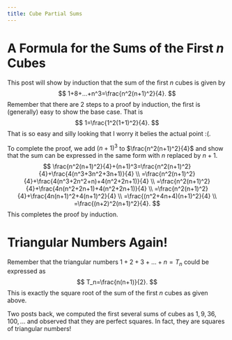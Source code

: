 ```yaml
---
title: Cube Partial Sums
---
```


# A Formula for the Sums of the First $n$ Cubes

This post will show by induction that the sum of the first $n$ cubes is given
by 
$$
1+8+...+n^3=\frac{n^2(n+1)^2}{4}.
$$
Remember that there are 2 steps to a proof by induction, the first is
(generally) easy to show the base case.  That is 
$$
1=\frac{1^2(1+1)^2}{4}.
$$
That is so easy and silly looking that I worry it belies the actual point :(.

To complete the proof, we add $(n+1)^3$ to $\frac{n^2(n+1)^2}{4}$ and show that
the sum can be expressed in the same form with $n$ replaced by $n+1$.
$$
\frac{n^2(n+1)^2}{4}+(n+1)^3=\frac{n^2(n+1)^2}{4}+\frac{4(n^3+3n^2+3n+1)}{4} \\
=\frac{n^2(n+1)^2}{4}+\frac{4(n^3+2n^2+n)+4(n^2+2n+1)}{4} \\
=\frac{n^2(n+1)^2}{4}+\frac{4n(n^2+2n+1)+4(n^2+2n+1)}{4} \\
=\frac{n^2(n+1)^2}{4}+\frac{4n(n+1)^2+4(n+1)^2}{4} \\
=\frac{(n^2+4n+4)(n+1)^2}{4} \\
=\frac{(n+2)^2(n+1)^2}{4}.
$$
This completes the proof by induction.

# Triangular Numbers Again!

Remember that the triangular numbers $1+2+3+...+n=T_n$ could be expressed as 
$$
T_n=\frac{n(n+1)}{2}.
$$
This is exactly the square root of the sum of the first $n$ cubes as given above.

Two posts back, we computed the first several sums of cubes as $1, 9, 36, 100,
...$ and observed that they are perfect squares.  In fact, they are squares of
triangular numbers!
